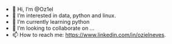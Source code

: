 - 👋 Hi, I’m @Oz1el
- 👀 I’m interested in data, python and linux.
- 🌱 I’m currently learning python
- 💞️ I’m looking to collaborate on ...
- 📫 How to reach me: https://www.linkedin.com/in/ozielneves.

<!---
Oz1el/Oz1el is a ✨ special ✨ repository because its `README.md` (this file) appears on your GitHub profile.
You can click the Preview link to take a look at your changes.
--->

